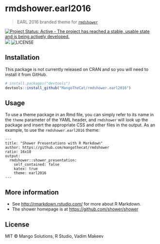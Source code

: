 # rmdshower.earl2016

> EARL 2016 branded theme for [`rmdshower`](https://github.com/MangoTheCat/rmdshower)

[![Project Status: Active - The project has reached a stable, usable state and is being actively developed.](http://www.repostatus.org/badges/latest/active.svg)](http://www.repostatus.org/#active) [![](https://www.r-pkg.org/badges/version/rmdshower.earl2016)](https://www.r-pkg.org/badges/version/rmdshower.earl2016) ![LICENSE](https://img.shields.io/badge/LICENSE-MIT-blue.svg)

## Installation

This package is not currently released on CRAN and so you will need to install it from GitHub.

```r
# install.packages("devtools")
devtools::install_github("MangoTheCat/rmdshower.earl2016")
```

## Usage

To use a theme package in an Rmd file, you can simply refer to its name in the `theme` parameter of the YAML header, and `rmdshower` will look up the package and insert the appropriate CSS and other files in the output. As an example, to use the `rmdshower.earl2016` theme:

```
---
title: "Shower Presentations with R Markdown"
author: https://github.com/mangothecat/rmdshower
ratio: 16x10
output:
  rmdshower::shower_presentation:
    self_contained: false
    katex: true
    theme: earl2016
---
```

## More information

* See http://rmarkdown.rstudio.com/ for more about R Markdown.
* The shower homepage is at https://github.com/shower/shower

## License

MIT © Mango Solutions, R Studio, Vadim Makeev
